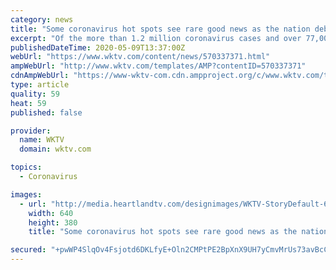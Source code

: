 ```yaml
---
category: news
title: "Some coronavirus hot spots see rare good news as the nation debates over reopening"
excerpt: "Of the more than 1.2 million coronavirus cases and over 77,000 deaths in the US, New York state has reported more than 330,000 case"
publishedDateTime: 2020-05-09T13:37:00Z
webUrl: "https://www.wktv.com/content/news/570337371.html"
ampWebUrl: "http://www.wktv.com/templates/AMP?contentID=570337371"
cdnAmpWebUrl: "https://www-wktv-com.cdn.ampproject.org/c/www.wktv.com/templates/AMP?contentID=570337371"
type: article
quality: 59
heat: 59
published: false

provider:
  name: WKTV
  domain: wktv.com

topics:
  - Coronavirus

images:
  - url: "http://media.heartlandtv.com/designimages/WKTV-StoryDefault-640x380.jpg"
    width: 640
    height: 380
    title: "Some coronavirus hot spots see rare good news as the nation debates over reopening"

secured: "+pwWP4SlqOv4Fsjotd6DKLfyE+Oln2CMPtPE2BpXnX9UH7yCmvMrUs73avBcCoFzBWKvsneS+UWSBEbxQ4A8Tb+6/TsWhSw2AQ3nyfm1kkbYLXKRaqbLDCi7ayJri2K+41uZ9hC8m4Z9+2+QpwHCj/uJ7ydrR/d7WM2KQMNZK2c+CS+DBtxRHejg2AiK58a8ztyITIex5dcU1VHwY8xieP1EzkFrdBU/ourffgtVQmrn7/y5HN9OLlF81vPahMlmV60IS10inOUEyzWvXVBRAnmgSIMvFztecxLGv+GuL0vZxhO5YkkzhkbDMvBksJmj;j69Npn+SuTp4oB9muhKNXQ=="
---
```


